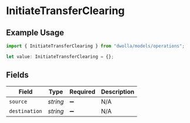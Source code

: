 # InitiateTransferClearing

## Example Usage

```typescript
import { InitiateTransferClearing } from "dwolla/models/operations";

let value: InitiateTransferClearing = {};
```

## Fields

| Field              | Type               | Required           | Description        |
| ------------------ | ------------------ | ------------------ | ------------------ |
| `source`           | *string*           | :heavy_minus_sign: | N/A                |
| `destination`      | *string*           | :heavy_minus_sign: | N/A                |